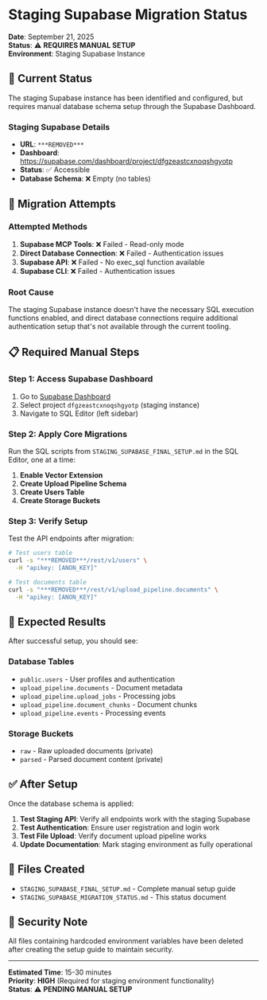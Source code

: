 # Staging Supabase Migration Status

**Date**: September 21, 2025  
**Status**: ⚠️ **REQUIRES MANUAL SETUP**  
**Environment**: Staging Supabase Instance  

## 🎯 **Current Status**

The staging Supabase instance has been identified and configured, but requires manual database schema setup through the Supabase Dashboard.

### **Staging Supabase Details**
- **URL**: `***REMOVED***`
- **Dashboard**: https://supabase.com/dashboard/project/dfgzeastcxnoqshgyotp
- **Status**: ✅ Accessible
- **Database Schema**: ❌ Empty (no tables)

## 🔧 **Migration Attempts**

### **Attempted Methods**

1. **Supabase MCP Tools**: ❌ Failed - Read-only mode
2. **Direct Database Connection**: ❌ Failed - Authentication issues
3. **Supabase API**: ❌ Failed - No exec_sql function available
4. **Supabase CLI**: ❌ Failed - Authentication issues

### **Root Cause**

The staging Supabase instance doesn't have the necessary SQL execution functions enabled, and direct database connections require additional authentication setup that's not available through the current tooling.

## 📋 **Required Manual Steps**

### **Step 1: Access Supabase Dashboard**

1. Go to [Supabase Dashboard](https://supabase.com/dashboard)
2. Select project `dfgzeastcxnoqshgyotp` (staging instance)
3. Navigate to SQL Editor (left sidebar)

### **Step 2: Apply Core Migrations**

Run the SQL scripts from `STAGING_SUPABASE_FINAL_SETUP.md` in the SQL Editor, one at a time:

1. **Enable Vector Extension**
2. **Create Upload Pipeline Schema**
3. **Create Users Table**
4. **Create Storage Buckets**

### **Step 3: Verify Setup**

Test the API endpoints after migration:

```bash
# Test users table
curl -s "***REMOVED***/rest/v1/users" \
  -H "apikey: [ANON_KEY]"

# Test documents table
curl -s "***REMOVED***/rest/v1/upload_pipeline.documents" \
  -H "apikey: [ANON_KEY]"
```

## 🎯 **Expected Results**

After successful setup, you should see:

### **Database Tables**
- `public.users` - User profiles and authentication
- `upload_pipeline.documents` - Document metadata
- `upload_pipeline.upload_jobs` - Processing jobs
- `upload_pipeline.document_chunks` - Document chunks
- `upload_pipeline.events` - Processing events

### **Storage Buckets**
- `raw` - Raw uploaded documents (private)
- `parsed` - Parsed document content (private)

## ✅ **After Setup**

Once the database schema is applied:

1. **Test Staging API**: Verify all endpoints work with the staging Supabase
2. **Test Authentication**: Ensure user registration and login work
3. **Test File Upload**: Verify document upload pipeline works
4. **Update Documentation**: Mark staging environment as fully operational

## 📝 **Files Created**

- `STAGING_SUPABASE_FINAL_SETUP.md` - Complete manual setup guide
- `STAGING_SUPABASE_MIGRATION_STATUS.md` - This status document

## 🚨 **Security Note**

All files containing hardcoded environment variables have been deleted after creating the setup guide to maintain security.

---

**Estimated Time**: 15-30 minutes  
**Priority**: **HIGH** (Required for staging environment functionality)  
**Status**: ⚠️ **PENDING MANUAL SETUP**
